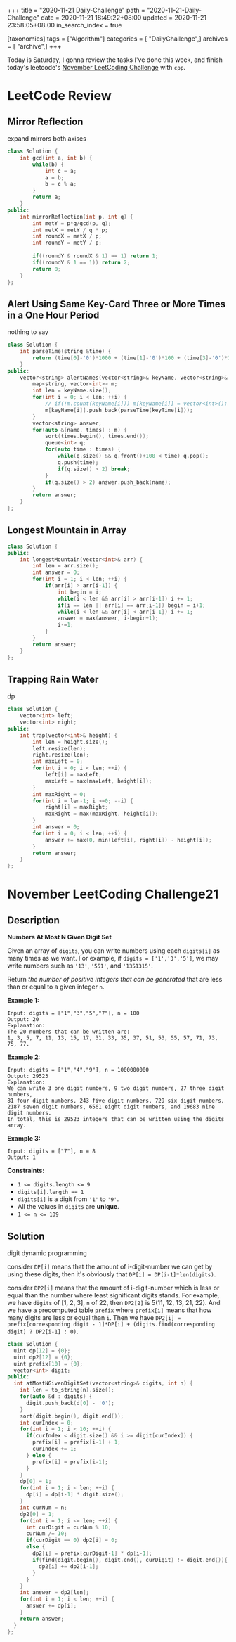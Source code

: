 +++
title = "2020-11-21 Daily-Challenge"
path = "2020-11-21-Daily-Challenge"
date = 2020-11-21 18:49:22+08:00
updated = 2020-11-21 23:58:05+08:00
in_search_index = true

[taxonomies]
tags = ["Algorithm"]
categories = [ "DailyChallenge",]
archives = [ "archive",]
+++

Today is Saturday, I gonna review the tasks I've done this week, and finish today's leetcode's [November LeetCoding Challenge](https://leetcode.com/explore/challenge/card/november-leetcoding-challenge/566/week-3-november-15th-november-21st/3538/) with `cpp`.

<!-- more -->

# LeetCode Review

## Mirror Reflection

expand mirrors both axises

``` cpp
class Solution {
    int gcd(int a, int b) {
        while(b) {
            int c = a;
            a = b;
            b = c % a;
        }
        return a;
    }
public:
    int mirrorReflection(int p, int q) {
        int metY = p*q/gcd(p, q);
        int metX = metY / q * p;
        int roundX = metX / p;
        int roundY = metY / p;
        
        if((roundY & roundX & 1) == 1) return 1;
        if((roundY & 1 == 1)) return 2;
        return 0;
    }
};
```

## Alert Using Same Key-Card Three or More Times in a One Hour Period

nothing to say

``` cpp
class Solution {
    int parseTime(string &time) {
        return (time[0]-'0')*1000 + (time[1]-'0')*100 + (time[3]-'0')*10 + (time[4]-'0');
    }
public:
    vector<string> alertNames(vector<string>& keyName, vector<string>& keyTime) {
        map<string, vector<int>> m;
        int len = keyName.size();
        for(int i = 0; i < len; ++i) {
            // if(!m.count(keyName[i])) m[keyName[i]] = vector<int>();
            m[keyName[i]].push_back(parseTime(keyTime[i]));
        }
        vector<string> answer;
        for(auto &[name, times] : m) {
            sort(times.begin(), times.end());
            queue<int> q;
            for(auto time : times) {
                while(q.size() && q.front()+100 < time) q.pop();
                q.push(time);
                if(q.size() > 2) break;
            }
            if(q.size() > 2) answer.push_back(name);
        }
        return answer;
    }
};
```

## Longest Mountain in Array

``` cpp
class Solution {
public:
    int longestMountain(vector<int>& arr) {
        int len = arr.size();
        int answer = 0;
        for(int i = 1; i < len; ++i) {
            if(arr[i] > arr[i-1]) {
                int begin = i;
                while(i < len && arr[i] > arr[i-1]) i += 1;
                if(i == len || arr[i] == arr[i-1]) begin = i+1;
                while(i < len && arr[i] < arr[i-1]) i += 1;
                answer = max(answer, i-begin+1);
                i-=1;
            }
        }
        return answer;
    }
};
```

## Trapping Rain Water

dp

``` cpp
class Solution {
    vector<int> left;
    vector<int> right;
public:
    int trap(vector<int>& height) {
        int len = height.size();
        left.resize(len);
        right.resize(len);
        int maxLeft = 0;
        for(int i = 0; i < len; ++i) {
            left[i] = maxLeft;
            maxLeft = max(maxLeft, height[i]);
        }
        int maxRight = 0;
        for(int i = len-1; i >=0; --i) {
            right[i] = maxRight;
            maxRight = max(maxRight, height[i]);
        }
        int answer = 0;
        for(int i = 0; i < len; ++i) {
            answer += max(0, min(left[i], right[i]) - height[i]);
        }
        return answer;
    }
};
```

# November LeetCoding Challenge21

## Description

**Numbers At Most N Given Digit Set**

Given an array of `digits`, you can write numbers using each `digits[i]` as many times as we want. For example, if `digits = ['1','3','5']`, we may write numbers such as `'13'`, `'551'`, and `'1351315'`.

Return *the number of positive integers that can be generated* that are less than or equal to a given integer `n`.

**Example 1:**

```
Input: digits = ["1","3","5","7"], n = 100
Output: 20
Explanation: 
The 20 numbers that can be written are:
1, 3, 5, 7, 11, 13, 15, 17, 31, 33, 35, 37, 51, 53, 55, 57, 71, 73, 75, 77.
```

**Example 2:**

```
Input: digits = ["1","4","9"], n = 1000000000
Output: 29523
Explanation: 
We can write 3 one digit numbers, 9 two digit numbers, 27 three digit numbers,
81 four digit numbers, 243 five digit numbers, 729 six digit numbers,
2187 seven digit numbers, 6561 eight digit numbers, and 19683 nine digit numbers.
In total, this is 29523 integers that can be written using the digits array.
```

**Example 3:**

```
Input: digits = ["7"], n = 8
Output: 1
```

**Constraints:**

- `1 <= digits.length <= 9`
- `digits[i].length == 1`
- `digits[i]` is a digit from `'1'` to `'9'`.
- All the values in `digits` are **unique**.
- `1 <= n <= 109`

## Solution

digit dynamic programming

consider `DP[i]` means that the amount of i-digit-number we can get by using these digits, then it's obviously that `DP[i] = DP[i-1]*len(digits)`.

consider `DP2[i]` means that the amount of i-digit-number which is less or equal than the number where least significant digits stands. For example,
we have `digits` of \[1, 2, 3\], `n` of 22, then `DP2[2]` is 5(11, 12, 13, 21, 22). And we have a precomputed table `prefix` where `prefix[i]` means
that how many digits are less or equal than `i`. Then we have `DP2[i] = prefix[corresponding digit - 1]*DP[i] + (digits.find(corresponding digit) ? DP2[i-1] : 0)`.

``` cpp
class Solution {
  uint dp[12] = {0};
  uint dp2[12] = {0};
  uint prefix[10] = {0};
  vector<int> digit;
public:
  int atMostNGivenDigitSet(vector<string>& digits, int n) {
    int len = to_string(n).size();
    for(auto &d : digits) {
      digit.push_back(d[0] - '0');
    }
    sort(digit.begin(), digit.end());
    int curIndex = 0;
    for(int i = 1; i < 10; ++i) {
      if(curIndex < digit.size() && i >= digit[curIndex]) {
        prefix[i] = prefix[i-1] + 1;
        curIndex += 1;
      } else {
        prefix[i] = prefix[i-1];
      }
    }
    dp[0] = 1;
    for(int i = 1; i < len; ++i) {
      dp[i] = dp[i-1] * digit.size();
    }
    int curNum = n;
    dp2[0] = 1;
    for(int i = 1; i <= len; ++i) {
      int curDigit = curNum % 10;
      curNum /= 10;
      if(curDigit == 0) dp2[i] = 0;
      else {
        dp2[i] = prefix[curDigit-1] * dp[i-1];
        if(find(digit.begin(), digit.end(), curDigit) != digit.end()){
          dp2[i] += dp2[i-1];
        }
      }
    }
    int answer = dp2[len];
    for(int i = 1; i < len; ++i) {
      answer += dp[i];
    }
    return answer;
  }
};
```
